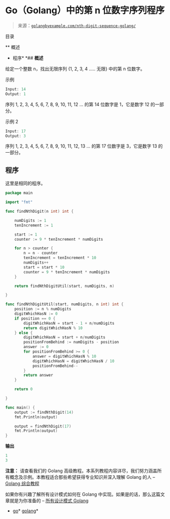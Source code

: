 <!--yml

类别：未分类

日期：2024-10-13 06:49:11

-->

# Go（Golang）中的第 n 位数字序列程序

> 来源：[`golangbyexample.com/nth-digit-sequence-golang/`](https://golangbyexample.com/nth-digit-sequence-golang/)

目录

**   概述

+   程序*  *## **概述**

给定一个整数 n，找出无限序列 {1, 2, 3, 4 ….. 无限} 中的第 n 位数字。

示例

```go
Input: 14
Output: 1
```

序列 1, 2, 3, 4, 5, 6, 7, 8, 9, 10, 11, 12 … 的第 14 位数字是 1，它是数字 12 的一部分。

示例 2

```go
Input: 17
Output: 3
```

序列 1, 2, 3, 4, 5, 6, 7, 8, 9, 10, 11, 12, 13 … 的第 17 位数字是 3，它是数字 13 的一部分。

## **程序**

这里是相同的程序。

```go
package main

import "fmt"

func findNthDigit(n int) int {

	numDigits := 1
	tenIncrement := 1

	start := 1
	counter := 9 * tenIncrement * numDigits

	for n > counter {
		n = n - counter
		tenIncrement = tenIncrement * 10
		numDigits++
		start = start * 10
		counter = 9 * tenIncrement * numDigits
	}

	return findNthDigitUtil(start, numDigits, n)

}

func findNthDigitUtil(start, numDigits, n int) int {
	position := n % numDigits
	digitWhichHasN := 0
	if position == 0 {
		digitWhichHasN = start - 1 + n/numDigits
		return digitWhichHasN % 10
	} else {
		digitWhichHasN = start + n/numDigits
		positionFromBehind := numDigits - position
		answer := 0
		for positionFromBehind >= 0 {
			answer = digitWhichHasN % 10
			digitWhichHasN = digitWhichHasN / 10
			positionFromBehind--
		}
		return answer
	}

	return 0

}

func main() {
	output := findNthDigit(14)
	fmt.Println(output)

	output = findNthDigit(17)
	fmt.Println(output)
} 
```

**输出**

```go
1
3
```

**注意：** 请查看我们的 Golang 高级教程。本系列教程内容详尽，我们努力涵盖所有概念及示例。本教程适合那些希望获得专业知识并深入理解 Golang 的人 – [Golang 综合教程](https://golangbyexample.com/golang-comprehensive-tutorial/)

如果你有兴趣了解所有设计模式如何在 Golang 中实现。如果是的话，那么这篇文章就是为你准备的 – [所有设计模式 Golang](https://golangbyexample.com/all-design-patterns-golang/)

+   [go](https://golangbyexample.com/tag/go/)*   [golang](https://golangbyexample.com/tag/golang/)*
